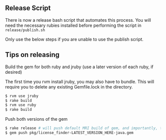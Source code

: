 ## Release Script

There is now a release bash script that automates this process. You will need the necessary
rubies installed before performing the script in `release/publish.sh`

Only use the below steps if you are unable to use the publish script.

## Tips on releasing

Build the gem for both ruby and jruby (use a later version of each ruby, if desired)


The first time you rvm install jruby, you may also have to bundle. This will require you to delete
any existing Gemfile.lock in the directory.


```sh
$ rvm use jruby
$ rake build
$ rvm use ruby
$ rake build
```

Push both versions of the gem

```sh
$ rake release # will push default MRI build of gem, and importantly, tag the gem
$ gem push pkg/license_finder-LATEST_VERSION_HERE-java.gem
```
